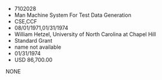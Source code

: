 * 7102028
* Man Machine System For Test Data Generation
* CSE,CCF
* 08/01/1971,01/31/1974
* William Hetzel, University of North Carolina at Chapel Hill
* Standard Grant
*   name not available
* 01/31/1974
* USD 86,700.00

NONE